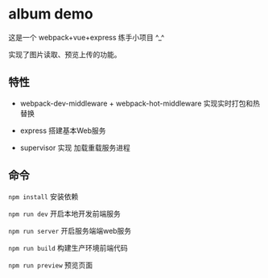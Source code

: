 # album demo

这是一个 webpack+vue+express 练手小项目 ^_^

实现了图片读取、预览上传的功能。

## 特性

- webpack-dev-middleware + webpack-hot-middleware 实现实时打包和热替换

- express  搭建基本Web服务 

- supervisor 实现 加载重载服务进程


## 命令

`npm install`         安装依赖

`npm run dev`         开启本地开发前端服务

`npm run server`      开启服务端端web服务

`npm run build`       构建生产环境前端代码

`npm run preview`     预览页面